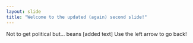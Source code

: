 ```yaml
---
layout: slide
title: "Welcome to the updated (again) second slide!"
---
```

Not to get political but...  beans [added text]
Use the left arrow to go back!
